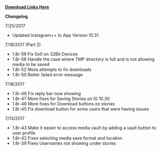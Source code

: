 **[Download Links Here](https://github.com/JMccormick264/InstagramPP/releases)**


**Changelog**

7/25/2017

 - Updated Instagram++ to App Version 10.31


7/18/2017 (Part 2)

 - 1.8r-59 Fix 0x0 on 32Bit Devices
 - 1.8r-56 Handle the case where TMP directory is full and is not allowing media to be saved
 - 1.8r-52 More attempts to fix downloads
 - 1.8r-50 Better failed error message

7/18/2017

 - 1.8r-48 Fix reply bar now showing
 - 1.8r-47 More fixes for Saving Stories on IG 10.30
 - 1.8r-46 More fixes for Download buttons on stories
 - 1.8r-45 Fix download button for some users that were having issues


7/13/2017

 - 1.8r-43 Make it easier to access media vault by adding a vault button to user profile
 - 1.8r-42 Fixes selecting media save format and location
 - 1.8r-39 Fixes Usernames not showing under stories

